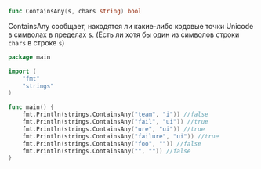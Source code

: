 ```go
func ContainsAny(s, chars string) bool
```

ContainsAny сообщает, находятся ли какие-либо кодовые точки Unicode в символах в пределах s. (Есть ли хотя бы один из символов строки `chars` в строке `s`)

```go
package main

import (
	"fmt"
	"strings"
)

func main() {
	fmt.Println(strings.ContainsAny("team", "i")) //false
	fmt.Println(strings.ContainsAny("fail", "ui")) //true
	fmt.Println(strings.ContainsAny("ure", "ui")) //true
	fmt.Println(strings.ContainsAny("failure", "ui")) //true
	fmt.Println(strings.ContainsAny("foo", "")) //false
	fmt.Println(strings.ContainsAny("", "")) //false
}
```